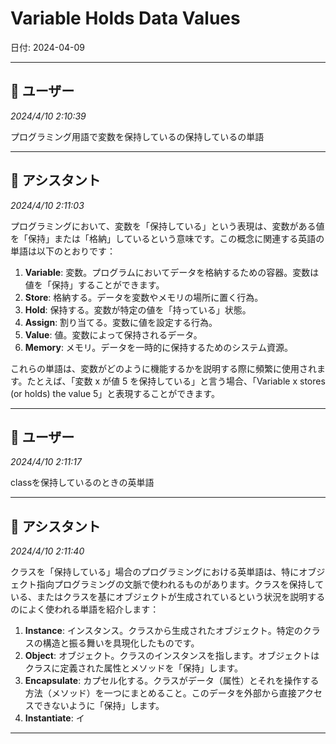 # Variable Holds Data Values

日付: 2024-04-09

---

## 👤 ユーザー
*2024/4/10 2:10:39*

プログラミング用語で変数を保持しているの保持しているの単語

---

## 🤖 アシスタント
*2024/4/10 2:11:03*

プログラミングにおいて、変数を「保持している」という表現は、変数がある値を「保持」または「格納」しているという意味です。この概念に関連する英語の単語は以下のとおりです：

1. **Variable**: 変数。プログラムにおいてデータを格納するための容器。変数は値を「保持」することができます。
2. **Store**: 格納する。データを変数やメモリの場所に置く行為。
3. **Hold**: 保持する。変数が特定の値を「持っている」状態。
4. **Assign**: 割り当てる。変数に値を設定する行為。
5. **Value**: 値。変数によって保持されるデータ。
6. **Memory**: メモリ。データを一時的に保持するためのシステム資源。

これらの単語は、変数がどのように機能するかを説明する際に頻繁に使用されます。たとえば、「変数 x が値 5 を保持している」と言う場合、「Variable x stores (or holds) the value 5」と表現することができます。

---

## 👤 ユーザー
*2024/4/10 2:11:17*

classを保持しているのときの英単語

---

## 🤖 アシスタント
*2024/4/10 2:11:40*

クラスを「保持している」場合のプログラミングにおける英単語は、特にオブジェクト指向プログラミングの文脈で使われるものがあります。クラスを保持している、またはクラスを基にオブジェクトが生成されているという状況を説明するのによく使われる単語を紹介します：

1. **Instance**: インスタンス。クラスから生成されたオブジェクト。特定のクラスの構造と振る舞いを具現化したものです。
2. **Object**: オブジェクト。クラスのインスタンスを指します。オブジェクトはクラスに定義された属性とメソッドを「保持」します。
3. **Encapsulate**: カプセル化する。クラスがデータ（属性）とそれを操作する方法（メソッド）を一つにまとめること。このデータを外部から直接アクセスできないように「保持」します。
4. **Instantiate**: イ

---
